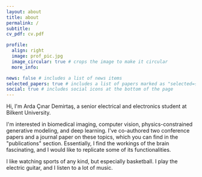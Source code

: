 ```yaml
---
layout: about
title: about
permalink: /
subtitle:
cv_pdf: cv.pdf

profile:
  align: right
  image: prof_pic.jpg
  image_circular: true # crops the image to make it circular
  more_info: 

news: false # includes a list of news items
selected_papers: true # includes a list of papers marked as "selected={true}"
social: true # includes social icons at the bottom of the page
---
```


Hi, I'm Arda Çınar Demirtaş, a senior electrical and electronics student at Bilkent University. 

I'm interested in biomedical imaging, computer vision, physics-constrained generative modeling, and deep learning. I've co-authored two conference papers and a journal paper on these topics, which you can find in the "publications" section. Essentially, I find the workings of the brain fascinating, and I would like to replicate some of its functionalities.

I like watching sports of any kind, but especially basketball. I play the electric guitar, and I listen to a lot of music. 


<!-- Write your biography here. Tell the world about yourself. Link to your favorite [subreddit](http://reddit.com). You can put a picture in, too. The code is already in, just name your picture `prof_pic.jpg` and put it in the `img/` folder. -->

<!-- Put your address / P.O. box / other info right below your picture. You can also disable any of these elements by editing `profile` property of the YAML header of your `_pages/about.md`. Edit `_bibliography/papers.bib` and Jekyll will render your [publications page](/al-folio/publications/) automatically. -->

<!-- Link to your social media connections, too. This theme is set up to use [Font Awesome icons](https://fontawesome.com/) and [Academicons](https://jpswalsh.github.io/academicons/), like the ones below. Add your Facebook, Twitter, LinkedIn, Google Scholar, or just disable all of them. -->
